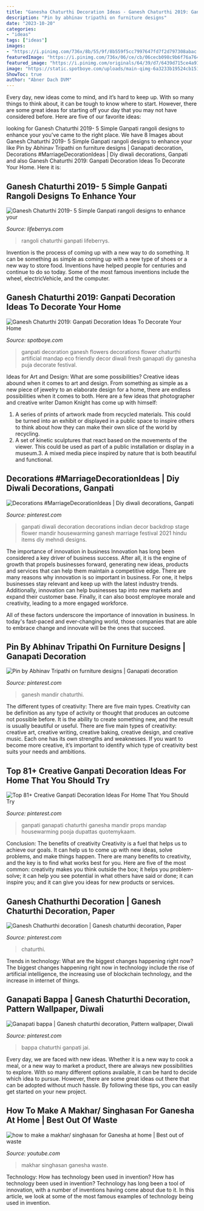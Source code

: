 ```yaml
---
title: "Ganesha Chaturthi Decoration Ideas - Ganesh Chaturthi 2019: Ganpati Decoration Ideas To Decorate Your Home"
description: "Pin by abhinav tripathi on furniture designs"
date: "2023-10-20"
categories:
- "ideas"
tags: ["ideas"]
images:
- "https://i.pinimg.com/736x/8b/55/9f/8b559f5cc7997647fd7f2d797308abac.jpg"
featuredImage: "https://i.pinimg.com/736x/06/ce/cb/06cecb098c9b6f76a76422e70a38f70d.jpg"
featured_image: "https://i.pinimg.com/originals/64/39/d7/6439d715ce4a91c6bd87a8729b973fdd.jpg"
image: "https://static.spotboye.com/uploads/main-qimg-6a3233b19524cb151881c506554fa236_2019-8-28-17-0-43_original.jpg"
ShowToc: true
author: "Abner Dach DVM"
---
```



Every day, new ideas come to mind, and it’s hard to keep up. With so many things to think about, it can be tough to know where to start. However, there are some great ideas for starting off your day that you may not have considered before. Here are five of our favorite ideas: 

	

		
looking for Ganesh Chaturthi 2019- 5 Simple Ganpati rangoli designs to enhance your you've came to the right place. We have 8 Images about Ganesh Chaturthi 2019- 5 Simple Ganpati rangoli designs to enhance your like Pin by Abhinav Tripathi on furniture designs | Ganapati decoration, Decorations #MarriageDecorationIdeas | Diy diwali decorations, Ganpati and also Ganesh Chaturthi 2019: Ganpati Decoration Ideas To Decorate Your Home. Here it is:
		
    
## Ganesh Chaturthi 2019- 5 Simple Ganpati Rangoli Designs To Enhance Your

<img loading=lazy src="https://www.lifeberrys.com/img/article/rangoli-4-1567401117-lb.jpg" onerror="this.onerror=null;this.src='https://tse1.mm.bing.net/th?id=OIP.aLqXaVmeJB9JeyEJc1xS8gHaHO&amp;pid=15.1';" alt="Ganesh Chaturthi 2019- 5 Simple Ganpati rangoli designs to enhance your">

_Source: lifeberrys.com_

>rangoli chaturthi ganpati lifeberrys. 

	

Invention is the process of coming up with a new way to do something. It can be something as simple as coming up with a new type of shoes or a new way to store food. Inventions have helped people for centuries and continue to do so today. Some of the most famous inventions include the wheel, electricVehicle, and the computer.

    
## Ganesh Chaturthi 2019: Ganpati Decoration Ideas To Decorate Your Home

<img loading=lazy src="https://static.spotboye.com/uploads/main-qimg-6a3233b19524cb151881c506554fa236_2019-8-28-17-0-43_original.jpg" onerror="this.onerror=null;this.src='https://tse3.mm.bing.net/th?id=OIP.X9L2CLr6kLn-Zzc_0PgUrwHaFt&amp;pid=15.1';" alt="Ganesh Chaturthi 2019: Ganpati Decoration Ideas To Decorate Your Home">

_Source: spotboye.com_

>ganpati decoration ganesh flowers decorations flower chaturthi artificial mandap eco friendly decor diwali fresh ganapati diy ganesha puja decorate festival. 

	

Ideas for Art and Design: What are some possibilities?
Creative ideas abound when it comes to art and design. From something as simple as a new piece of jewelry to an elaborate design for a home, there are endless possibilities when it comes to both. Here are a few ideas that photographer and creative writer Damon Knight has come up with himself:
1. A series of prints of artwork made from recycled materials. This could be turned into an exhibit or displayed in a public space to inspire others to think about how they can make their own slice of the world by recycling.
2. A set of kinetic sculptures that react based on the movements of the viewer. This could be used as part of a public installation or display in a museum.3. A mixed media piece inspired by nature that is both beautiful and functional.

    
## Decorations #MarriageDecorationIdeas | Diy Diwali Decorations, Ganpati

<img loading=lazy src="https://i.pinimg.com/736x/06/ce/cb/06cecb098c9b6f76a76422e70a38f70d.jpg" onerror="this.onerror=null;this.src='https://tse4.mm.bing.net/th?id=OIP.5_mrEsPWLJ9nNt-3QHQylAHaG9&amp;pid=15.1';" alt="Decorations #MarriageDecorationIdeas | Diy diwali decorations, Ganpati">

_Source: pinterest.com_

>ganpati diwali decoration decorations indian decor backdrop stage flower mandir housewarming ganesh marriage festival 2021 hindu items diy mehndi designs. 

	

The importance of innovation in business
Innovation has long been considered a key driver of business success. After all, it is the engine of growth that propels businesses forward, generating new ideas, products and services that can help them maintain a competitive edge.
There are many reasons why innovation is so important in business. For one, it helps businesses stay relevant and keep up with the latest industry trends. Additionally, innovation can help businesses tap into new markets and expand their customer base. Finally, it can also boost employee morale and creativity, leading to a more engaged workforce.

All of these factors underscore the importance of innovation in business. In today's fast-paced and ever-changing world, those companies that are able to embrace change and innovate will be the ones that succeed.

    
## Pin By Abhinav Tripathi On Furniture Designs | Ganapati Decoration

<img loading=lazy src="https://i.pinimg.com/736x/a1/72/2e/a1722eb85737d4c89e29df395726209b.jpg" onerror="this.onerror=null;this.src='https://tse4.mm.bing.net/th?id=OIP.JvpbuIiA9-roUup7zNRMfwAAAA&amp;pid=15.1';" alt="Pin by Abhinav Tripathi on furniture designs | Ganapati decoration">

_Source: pinterest.com_

>ganesh mandir chaturthi. 

	

The different types of creativity: There are five main types.
Creativity can be definition as any type of activity or thought that produces an outcome not possible before. It is the ability to create something new, and the result is usually beautiful or useful. There are five main types of creativity: creative art, creative writing, creative baking, creative design, and creative music. Each one has its own strengths and weaknesses. If you want to become more creative, it’s important to identify which type of creativity best suits your needs and ambitions.

    
## Top 81+ Creative Ganpati Decoration Ideas For Home That You Should Try

<img loading=lazy src="https://i.pinimg.com/736x/56/a0/16/56a016a2bcd10000e43ecbd32150ecd1.jpg" onerror="this.onerror=null;this.src='https://tse2.mm.bing.net/th?id=OIP.FK54irNqjOeZen1ql9BB-QHaJ4&amp;pid=15.1';" alt="Top 81+ Creative Ganpati Decoration Ideas For Home That You Should Try">

_Source: pinterest.com_

>ganpati ganapati chaturthi ganesha mandir props mandap housewarming pooja dupattas quotemykaam. 

	

Conclusion: The benefits of creativity
Creativity is a fuel that helps us to achieve our goals. It can help us to come up with new ideas, solve problems, and make things happen. There are many benefits to creativity, and the key is to find what works best for you. Here are five of the most common: creativity makes you think outside the box; it helps you problem-solve; it can help you see potential in what others have said or done; it can inspire you; and it can give you ideas for new products or services.

    
## Ganesh Chathurthi Decoration | Ganesh Chaturthi Decoration, Paper

<img loading=lazy src="https://i.pinimg.com/736x/8b/55/9f/8b559f5cc7997647fd7f2d797308abac.jpg" onerror="this.onerror=null;this.src='https://tse1.mm.bing.net/th?id=OIP.sufh194He6fQ3twR5EvYVQHaNC&amp;pid=15.1';" alt="Ganesh Chathurthi decoration | Ganesh chaturthi decoration, Paper">

_Source: pinterest.com_

>chaturthi. 

	

Trends in technology: What are the biggest changes happening right now?
The biggest changes happening right now in technology include the rise of artificial intelligence, the increasing use of blockchain technology, and the increase in internet of things.

    
## Ganapati Bappa | Ganesh Chaturthi Decoration, Pattern Wallpaper, Diwali

<img loading=lazy src="https://i.pinimg.com/originals/64/39/d7/6439d715ce4a91c6bd87a8729b973fdd.jpg" onerror="this.onerror=null;this.src='https://tse3.mm.bing.net/th?id=OIP.ot3ZNBbOZo_3P0I6fdmFrAHaJ4&amp;pid=15.1';" alt="Ganapati bappa | Ganesh chaturthi decoration, Pattern wallpaper, Diwali">

_Source: pinterest.com_

>bappa chaturthi ganpati jai. 

	

Every day, we are faced with new ideas. Whether it is a new way to cook a meal, or a new way to market a product, there are always new possibilities to explore. With so many different options available, it can be hard to decide which idea to pursue. However, there are some great ideas out there that can be adopted without much hassle. By following these tips, you can easily get started on your new project.

    
## How To Make A Makhar/ Singhasan For Ganesha At Home | Best Out Of Waste

<img loading=lazy src="https://i.ytimg.com/vi/Gdu-END6XbI/maxresdefault.jpg" onerror="this.onerror=null;this.src='https://tse3.mm.bing.net/th?id=OIP.80JKgt-YTYW3sagGBuYjngHaEK&amp;pid=15.1';" alt="how to make a makhar/ singhasan for Ganesha at home | Best out of waste">

_Source: youtube.com_

>makhar singhasan ganesha waste. 

	

Technology: How has technology been used in invention?
How has technology been used in invention? Technology has long been a tool of innovation, with a number of inventions having come about due to it. In this article, we look at some of the most famous examples of technology being used in invention.

